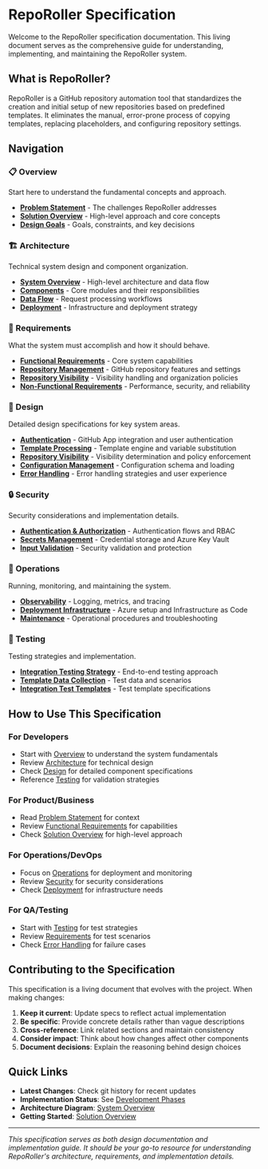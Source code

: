 # RepoRoller Specification

Welcome to the RepoRoller specification documentation. This living document serves as the comprehensive guide for understanding, implementing, and maintaining the RepoRoller system.

## What is RepoRoller?

RepoRoller is a GitHub repository automation tool that standardizes the creation and initial setup of new repositories based on predefined templates. It eliminates the manual, error-prone process of copying templates, replacing placeholders, and configuring repository settings.

## Navigation

### 📋 Overview

Start here to understand the fundamental concepts and approach.

- [**Problem Statement**](overview/problem-statement.md) - The challenges RepoRoller addresses
- [**Solution Overview**](overview/solution-overview.md) - High-level approach and core concepts
- [**Design Goals**](overview/design-goals.md) - Goals, constraints, and key decisions

### 🏗️ Architecture

Technical system design and component organization.

- [**System Overview**](architecture/system-overview.md) - High-level architecture and data flow
- [**Components**](architecture/components.md) - Core modules and their responsibilities
- [**Data Flow**](architecture/data-flow.md) - Request processing workflows
- [**Deployment**](architecture/deployment.md) - Infrastructure and deployment strategy

### 📝 Requirements

What the system must accomplish and how it should behave.

- [**Functional Requirements**](requirements/functional-requirements.md) - Core system capabilities
- [**Repository Management**](requirements/repository-management.md) - GitHub repository features and settings
- [**Repository Visibility**](requirements/repository-visibility.md) - Visibility handling and organization policies
- [**Non-Functional Requirements**](requirements/non-functional-requirements.md) - Performance, security, and reliability

### 🎨 Design

Detailed design specifications for key system areas.

- [**Authentication**](design/authentication.md) - GitHub App integration and user authentication
- [**Template Processing**](design/template-processing.md) - Template engine and variable substitution
- [**Repository Visibility**](design/repository-visibility.md) - Visibility determination and policy enforcement
- [**Configuration Management**](design/configuration-management.md) - Configuration schema and loading
- [**Error Handling**](design/error-handling.md) - Error handling strategies and user experience

### 🔒 Security

Security considerations and implementation details.

- [**Authentication & Authorization**](security/authentication-authorization.md) - Authentication flows and RBAC
- [**Secrets Management**](security/secrets-management.md) - Credential storage and Azure Key Vault
- [**Input Validation**](security/input-validation.md) - Security validation and protection

### 🔧 Operations

Running, monitoring, and maintaining the system.

- [**Observability**](operations/observability.md) - Logging, metrics, and tracing
- [**Deployment Infrastructure**](operations/deployment-infrastructure.md) - Azure setup and Infrastructure as Code
- [**Maintenance**](operations/maintenance.md) - Operational procedures and troubleshooting

### 🧪 Testing

Testing strategies and implementation.

- [**Integration Testing Strategy**](testing/integration-testing-strategy.md) - End-to-end testing approach
- [**Template Data Collection**](testing/template-data-collection.md) - Test data and scenarios
- [**Integration Test Templates**](testing/integration-test-templates.md) - Test template specifications

## How to Use This Specification

### For Developers

- Start with [Overview](overview/) to understand the system fundamentals
- Review [Architecture](architecture/) for technical design
- Check [Design](design/) for detailed component specifications
- Reference [Testing](testing/) for validation strategies

### For Product/Business

- Read [Problem Statement](overview/problem-statement.md) for context
- Review [Functional Requirements](requirements/functional-requirements.md) for capabilities
- Check [Solution Overview](overview/solution-overview.md) for high-level approach

### For Operations/DevOps

- Focus on [Operations](operations/) for deployment and monitoring
- Review [Security](security/) for security considerations
- Check [Deployment](architecture/deployment.md) for infrastructure needs

### For QA/Testing

- Start with [Testing](testing/) for test strategies
- Review [Requirements](requirements/) for test scenarios
- Check [Error Handling](design/error-handling.md) for failure cases

## Contributing to the Specification

This specification is a living document that evolves with the project. When making changes:

1. **Keep it current**: Update specs to reflect actual implementation
2. **Be specific**: Provide concrete details rather than vague descriptions
3. **Cross-reference**: Link related sections and maintain consistency
4. **Consider impact**: Think about how changes affect other components
5. **Document decisions**: Explain the reasoning behind design choices

## Quick Links

- **Latest Changes**: Check git history for recent updates
- **Implementation Status**: See [Development Phases](implementation/development-phases.md)
- **Architecture Diagram**: [System Overview](architecture/system-overview.md)
- **Getting Started**: [Solution Overview](overview/solution-overview.md)

---

*This specification serves as both design documentation and implementation guide. It should be your go-to resource for understanding RepoRoller's architecture, requirements, and implementation details.*
